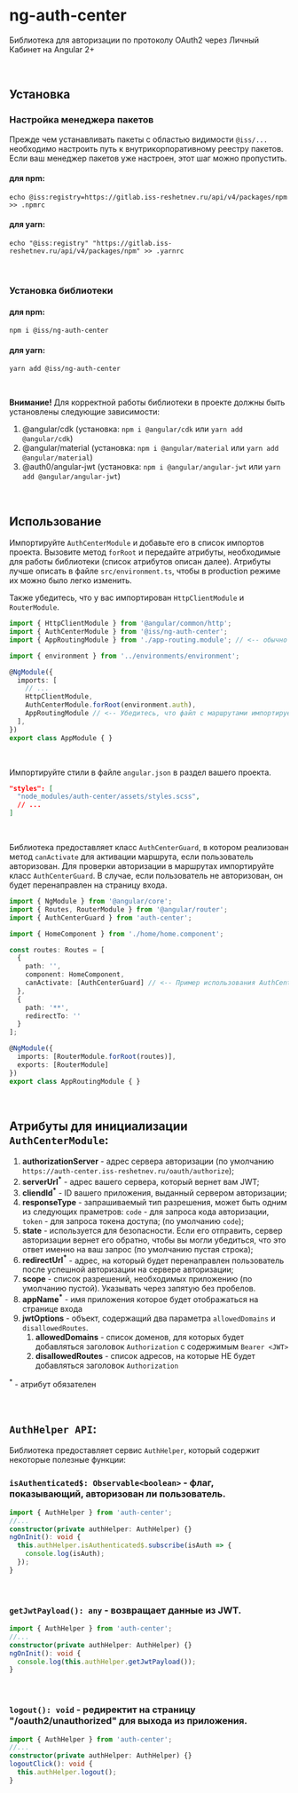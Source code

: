 # ng-auth-center

Библиотека для авторизации по протоколу OAuth2 через Личный Кабинет на Angular 2+

<br>

## Установка

### Настройка менеджера пакетов

Прежде чем устанавливать пакеты с областью видимости `@iss/...` необходимо настроить путь к внутрикорпоративному реестру пакетов. Если ваш менеджер пакетов уже настроен, этот шаг можно пропустить.

#### для npm:

`echo @iss:registry=https://gitlab.iss-reshetnev.ru/api/v4/packages/npm >> .npmrc`

#### для yarn:

`echo "@iss:registry" "https://gitlab.iss-reshetnev.ru/api/v4/packages/npm" >> .yarnrc`

<br>

### Установка библиотеки

#### для npm:

`npm i @iss/ng-auth-center`

#### для yarn:

`yarn add @iss/ng-auth-center`

<br>

**Внимание!** Для корректной работы библиотеки в проекте должны быть установлены следующие зависимости:
1. @angular/cdk (установка: `npm i @angular/cdk` или `yarn add @angular/cdk`)
2. @angular/material (установка: `npm i @angular/material` или `yarn add @angular/material`)
3. @auth0/angular-jwt (установка: `npm i @angular/angular-jwt` или `yarn add @angular/angular-jwt`)

<br>

## Использование

Импортируйте `AuthCenterModule` и добавьте его в список импортов проекта. Вызовите метод `forRoot` и передайте атрибуты, необходимые для работы библиотеки (список атрибутов описан далее). Атрибуты лучше описать в файле `src/environment.ts`, чтобы в production режиме их можно было легко изменить.

Также убедитесь, что у вас импортирован `HttpClientModule` и `RouterModule`.

``` typescript
import { HttpClientModule } from '@angular/common/http';
import { AuthCenterModule } from '@iss/ng-auth-center';
import { AppRoutingModule } from './app-routing.module'; // <-- обычно файл с импортом RouterModule и маршрутами лежит отдельно от основного модуля.

import { environment } from '../environments/environment';

@NgModule({
  imports: [
    // ...  
    HttpClientModule,
    AuthCenterModule.forRoot(environment.auth),
    AppRoutingModule // <-- Убедитесь, что файл с маршрутами импортируется ПОСЛЕ модуля AuthCenterModule.
  ],
})
export class AppModule { }

```

<br>

Импортируйте стили в файле `angular.json` в раздел вашего проекта.

``` json
"styles": [
  "node_modules/auth-center/assets/styles.scss",
  // ...
]
```

<br>

Библиотека предоставляет класс `AuthCenterGuard`, в котором реализован метод `canActivate` для активации маршрута, если пользователь авторизован. Для проверки авторизации в маршрутах импортируйте класс `AuthCenterGuard`. В случае, если пользователь не авторизован, он будет перенаправлен на страницу входа.

``` typescript
import { NgModule } from '@angular/core';
import { Routes, RouterModule } from '@angular/router';
import { AuthCenterGuard } from 'auth-center';

import { HomeComponent } from './home/home.component';

const routes: Routes = [
  {
    path: '',
    component: HomeComponent,
    canActivate: [AuthCenterGuard] // <-- Пример использования AuthCenterGuard класса.
  },
  {
    path: '**',
    redirectTo: ''
  }
];

@NgModule({
  imports: [RouterModule.forRoot(routes)],
  exports: [RouterModule]
})
export class AppRoutingModule { }
```

<br>

## Атрибуты для инициализации `AuthCenterModule`:

1. **authorizationServer** - адрес сервера авторизации (по умолчанию `https://auth-center.iss-reshetnev.ru/oauth/authorize`);
2. **serverUrl<sup>*</sup>** - адрес вашего сервера, который вернет вам JWT;
3. **cliendId<sup>*</sup>** - ID вашего приложения, выданный сервером авторизации;
4. **responseType** - запрашиваемый тип разрешения, может быть одним из следующих праметров: `code` - для запроса кода авторизации, `token` - для запроса токена доступа; (по умолчанию `code`);
5. **state** - используется для безопасности. Если его отправить, сервер авторизации вернет его обратно, чтобы вы могли убедиться, что это ответ именно на ваш запрос (по умолчанию пустая строка);
6. **redirectUrl<sup>*</sup>** - адрес, на который будет перенаправлен пользователь после успешной авторизации на сервере авторизации;
7. **scope** - cписок разрешений, необходимых приложению (по умолчанию пустой). Указывать через запятую без пробелов.
8. **appName<sup>*</sup>** - имя приложения которое будет отображаться на странице входа
9. **jwtOptions** - объект, содержащий два параметра `allowedDomains` и `disallowedRoutes`. 
    1. **allowedDomains** - список доменов, для которых будет добавляться заголовок `Authorization` с содержимым `Bearer <JWT>`
    2. **disallowedRoutes** - список адресов, на которые НЕ будет добавляться заголовок `Authorization`

<sup>*</sup> - атрибут обязателен

<br>

## `AuthHelper API`:

Библиотека предоставляет сервис `AuthHelper`, который содержит некоторые полезные функции:

### `isAuthenticated$: Observable<boolean>` - флаг, показывающий, авторизован ли пользователь.

``` typescript
import { AuthHelper } from 'auth-center';
//...
constructor(private authHelper: AuthHelper) {}
ngOnInit(): void {
  this.authHelper.isAuthenticated$.subscribe(isAuth => {
    console.log(isAuth);
  });
}
```

<br>

### `getJwtPayload(): any` - возвращает данные из JWT.

``` typescript
import { AuthHelper } from 'auth-center';
//...
constructor(private authHelper: AuthHelper) {}
ngOnInit(): void {
  console.log(this.authHelper.getJwtPayload());
}
```

<br>

### `logout(): void` - редиректит на страницу "/oauth2/unauthorized" для выхода из приложения.

``` typescript
import { AuthHelper } from 'auth-center';
//...
constructor(private authHelper: AuthHelper) {}
logoutClick(): void {
  this.authHelper.logout();
}
